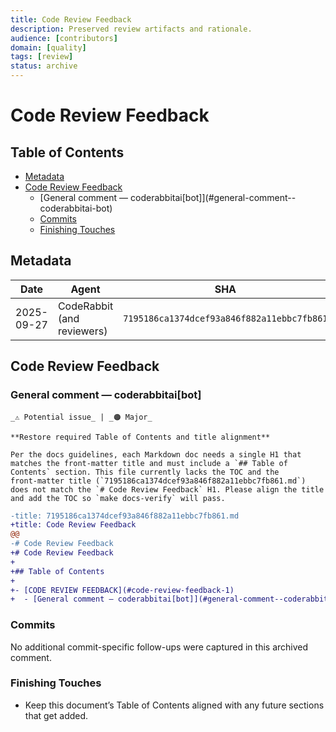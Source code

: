 ```yaml
---
title: Code Review Feedback
description: Preserved review artifacts and rationale.
audience: [contributors]
domain: [quality]
tags: [review]
status: archive
---
```


<!-- SPDX-License-Identifier: LicenseRef-MIND-UCAL-1.0 -->

# Code Review Feedback

## Table of Contents

- [Metadata](#metadata)
- [Code Review Feedback](#code-review-feedback-1)
  - [General comment — coderabbitai\[bot]](#general-comment--coderabbitai-bot)
  - [Commits](#commits)
  - [Finishing Touches](#finishing-touches)

## Metadata

| Date | Agent | SHA | Branch | PR |
|------|-------|-----|--------|----|
| 2025-09-27 | CodeRabbit (and reviewers) | `7195186ca1374dcef93a846f882a11ebbc7fb861` | [chore/more-fixes](https://github.com/neuroglyph/git-mind/tree/chore/more-fixes "neuroglyph/git-mind:chore/more-fixes") | [PR#171](https://github.com/neuroglyph/git-mind/pull/171) |

## Code Review Feedback

### General comment — coderabbitai[bot]

```text
_⚠️ Potential issue_ | _🟠 Major_

**Restore required Table of Contents and title alignment**

Per the docs guidelines, each Markdown doc needs a single H1 that matches the front‑matter title and must include a `## Table of Contents` section. This file currently lacks the TOC and the front‑matter title (`7195186ca1374dcef93a846f882a11ebbc7fb861.md`) does not match the `# Code Review Feedback` H1. Please align the title and add the TOC so `make docs-verify` will pass.

```

```diff
-title: 7195186ca1374dcef93a846f882a11ebbc7fb861.md
+title: Code Review Feedback
@@
-# Code Review Feedback
+# Code Review Feedback
+
+## Table of Contents
+
+- [CODE REVIEW FEEDBACK](#code-review-feedback-1)
+  - [General comment — coderabbitai[bot]](#general-comment--coderabbitai-bot)
```

### Commits

No additional commit-specific follow-ups were captured in this archived comment.

### Finishing Touches

- Keep this document’s Table of Contents aligned with any future sections that get added.
